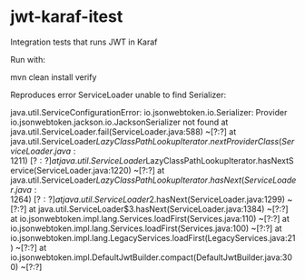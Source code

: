 # jwt-karaf-itest

Integration tests that runs JWT in Karaf

Run with:

  mvn clean install verify

Reproduces error ServiceLoader unable to find Serializer: 

java.util.ServiceConfigurationError: io.jsonwebtoken.io.Serializer: Provider io.jsonwebtoken.jackson.io.JacksonSerializer not found
	at java.util.ServiceLoader.fail(ServiceLoader.java:588) ~[?:?]
	at java.util.ServiceLoader$LazyClassPathLookupIterator.nextProviderClass(ServiceLoader.java:1211) ~[?:?]
	at java.util.ServiceLoader$LazyClassPathLookupIterator.hasNextService(ServiceLoader.java:1220) ~[?:?]
	at java.util.ServiceLoader$LazyClassPathLookupIterator.hasNext(ServiceLoader.java:1264) ~[?:?]
	at java.util.ServiceLoader$2.hasNext(ServiceLoader.java:1299) ~[?:?]
	at java.util.ServiceLoader$3.hasNext(ServiceLoader.java:1384) ~[?:?]
	at io.jsonwebtoken.impl.lang.Services.loadFirst(Services.java:110) ~[?:?]
	at io.jsonwebtoken.impl.lang.Services.loadFirst(Services.java:100) ~[?:?]
	at io.jsonwebtoken.impl.lang.LegacyServices.loadFirst(LegacyServices.java:21) ~[?:?]
	at io.jsonwebtoken.impl.DefaultJwtBuilder.compact(DefaultJwtBuilder.java:300) ~[?:?]
	
  